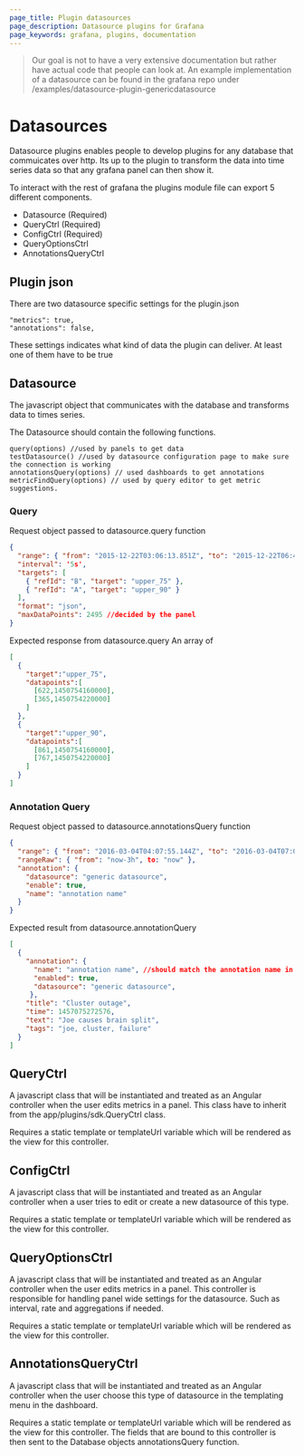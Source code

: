 ```yaml
---
page_title: Plugin datasources
page_description: Datasource plugins for Grafana
page_keywords: grafana, plugins, documentation
---
```


 > Our goal is not to have a very extensive documentation but rather have actual code that people can look at. An example implementation of a datasource can be found in the grafana repo under /examples/datasource-plugin-genericdatasource

# Datasources

Datasource plugins enables people to develop plugins for any database that commuicates over http. Its up to the plugin to transform the data into time series data so that any grafana panel can then show it.

To interact with the rest of grafana the plugins module file can export 5 different components.

- Datasource (Required)
- QueryCtrl (Required)
- ConfigCtrl (Required)
- QueryOptionsCtrl
- AnnotationsQueryCtrl

## Plugin json
There are two datasource specific settings for the plugin.json
```
"metrics": true,
"annotations": false,
```
These settings indicates what kind of data the plugin can deliver. At least one of them have to be true

## Datasource
The javascript object that communicates with the database and transforms data to times series.

The Datasource should contain the following functions.
```
query(options) //used by panels to get data
testDatasource() //used by datasource configuration page to make sure the connection is working
annotationsQuery(options) // used dashboards to get annotations
metricFindQuery(options) // used by query editor to get metric suggestions.
```

### Query

Request object passed to datasource.query function
```json
{
  "range": { "from": "2015-12-22T03:06:13.851Z", "to": "2015-12-22T06:48:24.137Z" },
  "interval": '5s',
  "targets": [
    { "refId": "B", "target": "upper_75" },
    { "refId": "A", "target": "upper_90" }
  ],
  "format": "json",
  "maxDataPoints": 2495 //decided by the panel
}
```

Expected response from datasource.query
An array of
```json
[
  {
    "target":"upper_75",
    "datapoints":[
      [622,1450754160000],
      [365,1450754220000]
    ]
  },
  {
    "target":"upper_90",
    "datapoints":[
      [861,1450754160000],
      [767,1450754220000]
    ]
  }
]
```

### Annotation Query

Request object passed to datasource.annotationsQuery function
```json
{
  "range": { "from": "2016-03-04T04:07:55.144Z", "to": "2016-03-04T07:07:55.144Z" },
  "rangeRaw": { "from": "now-3h", to: "now" },
  "annotation": {
    "datasource": "generic datasource",
    "enable": true,
    "name": "annotation name"
  }
}
```

Expected result from datasource.annotationQuery
```json
[
  {
    "annotation": {
      "name": "annotation name", //should match the annotation name in grafana
      "enabled": true,
      "datasource": "generic datasource",
     },
    "title": "Cluster outage",
    "time": 1457075272576,
    "text": "Joe causes brain split",
    "tags": "joe, cluster, failure"
  }
]
```


## QueryCtrl

A javascript class that will be instantiated and treated as an Angular controller when the user edits metrics in a panel. This class have to inherit from the app/plugins/sdk.QueryCtrl class.

Requires a static template or templateUrl variable which will be rendered as the view for this controller.

## ConfigCtrl

A javascript class that will be instantiated and treated as an Angular controller when a user tries to edit or create a new datasource of this type.

Requires a static template or templateUrl variable which will be rendered as the view for this controller.

## QueryOptionsCtrl

A javascript class that will be instantiated and treated as an Angular controller when the user edits metrics in a panel. This controller is responsible for handling panel wide settings for the datasource. Such as interval, rate and aggregations if needed.

Requires a static template or templateUrl variable which will be rendered as the view for this controller.

## AnnotationsQueryCtrl

A javascript class that will be instantiated and treated as an Angular controller when the user choose this type of datasource in the templating menu in the dashboard.

Requires a static template or templateUrl variable which will be rendered as the view for this controller. The fields that are bound to this controller is then sent to the Database objects annotationsQuery function.
